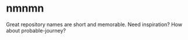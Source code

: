 # nmnmn
Great repository names are short and memorable. Need inspiration? How about probable-journey?
